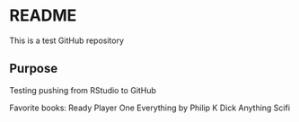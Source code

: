 # README
This is a test GitHub repository

## Purpose

Testing pushing from RStudio to GitHub

Favorite books:
Ready Player One
Everything by Philip K Dick
Anything Scifi
